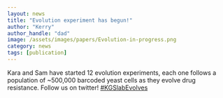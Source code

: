 ```yaml
---
layout: news
title: "Evolution experiment has begun!"
author: "Kerry"
author_handle: "dad"
image: /assets/images/papers/Evolution-in-progress.png
category: news
tags: [publication]
---
```

Kara and Sam have started 12 evolution experiments, each one follows a population of ~500,000 barcoded yeast cells as they evolve drug resistance. Follow us on twitter! [#KGSlabEvolves]

[#KGSlabEvolves]: https://twitter.com/KaraSchmidlin/status/1330584401843875840
